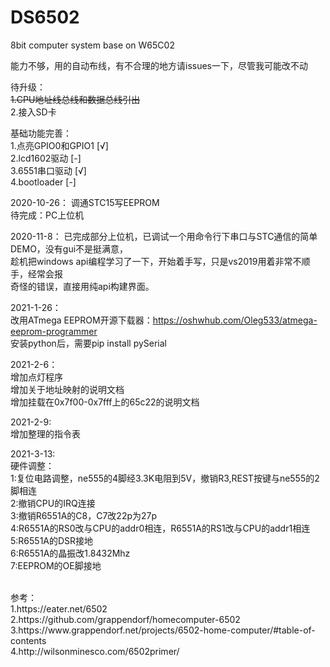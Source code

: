 # DS6502
8bit computer system base on W65C02</br>

能力不够，用的自动布线，有不合理的地方请issues一下，尽管我可能改不动</br>

待升级：</br>
<s>1.CPU地址线总线和数据总线引出</s></br>
2.接入SD卡</br>

基础功能完善：</br>
1.点亮GPIO0和GPIO1   [√]</br>
2.lcd1602驱动        [-]</br>
3.6551串口驱动       [√]</br>
4.bootloader        [-]</br>

2020-10-26：
调通STC15写EEPROM</br>
待完成：PC上位机</br>

2020-11-8：
已完成部分上位机，已调试一个用命令行下串口与STC通信的简单DEMO，没有gui不是挺满意，</br>
趁机把windows api编程学习了一下，开始着手写，只是vs2019用着非常不顺手，经常会报</br>
奇怪的错误，直接用纯api构建界面。</br>

2021-1-26：</br>
改用ATmega EEPROM开源下载器：https://oshwhub.com/Oleg533/atmega-eeprom-programmer</br>
安装python后，需要pip install pySerial</br>

2021-2-6：</br>
增加点灯程序</br>
增加关于地址映射的说明文档</br>
增加挂载在0x7f00-0x7fff上的65c22的说明文档</br>

2021-2-9: </br>
增加整理的指令表 </br>

2021-3-13:</br>
硬件调整：</br>
    1:复位电路调整，ne555的4脚经3.3K电阻到5V，撤销R3,REST按键与ne555的2脚相连</br>
    2:撤销CPU的IRQ连接</br>
    3:撤销R6551A的C8，C7改22p为27p</br>
    4:R6551A的RS0改与CPU的addr0相连，R6551A的RS1改与CPU的addr1相连</br>
    5:R6551A的DSR接地</br>
    6:R6551A的晶振改1.8432Mhz</br>
    7:EEPROM的OE脚接地
    
</br>
参考：</br>
1.https://eater.net/6502</br>
2.https://github.com/grappendorf/homecomputer-6502</br>
3.https://www.grappendorf.net/projects/6502-home-computer/#table-of-contents</br>
4.http://wilsonminesco.com/6502primer/</br>


